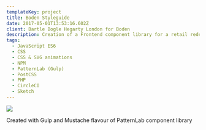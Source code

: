 ```yaml
---
templateKey: project
title: Boden Styleguide
date: 2017-05-01T13:53:16.602Z
client: Bartle Bogle Hegarty London for Boden
description: Creation of a Frontend component library for a retail redesign and documentation.
tags:
  - JavaScript ES6
  - CSS
  - CSS & SVG animations
  - NPM
  - PatternLab (Gulp)
  - PostCSS
  - PHP
  - CircleCI
  - Sketch
---
```


![](/img/boden.jpg)

Created with Gulp and Mustache flavour of PatternLab component library
